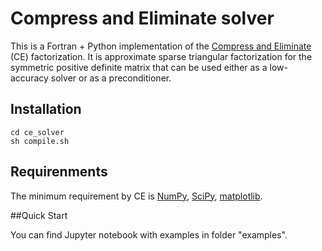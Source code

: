 # Compress and Eliminate solver

This is a Fortran + Python implementation of the [Compress and Eliminate](https://arxiv.org/abs/1603.09133v2) (CE) factorization. It is approximate sparse triangular factorization for the symmetric positive definite matrix that can be used either as a low-accuracy solver or as a preconditioner.

## Installation

```
cd ce_solver
sh compile.sh
```


## Requirenments

The minimum requirement by CE is [NumPy](http://www.numpy.org/), [SciPy](https://www.scipy.org/), [matplotlib](http://matplotlib.org/).

##Quick Start

You can find Jupyter notebook with examples in folder "examples".
